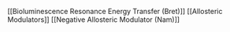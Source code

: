 [[Bioluminescence Resonance Energy Transfer (Bret)]]
[[Allosteric Modulators]]
[[Negative Allosteric Modulator (Nam)]]
